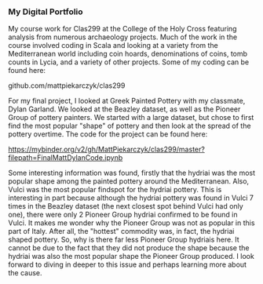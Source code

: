 
### My Digital Portfolio

My course work for Clas299 at the College of the Holy Cross featuring analysis from numerous archaeology projects. Much of the work in the course involved coding in Scala and looking at a variety from the Mediterranean world including coin hoards, denominations of coins, tomb counts in Lycia, and a variety of other projects. Some of my coding can be found here:

github.com/mattpiekarczyk/clas299

For my final project, I looked at Greek Painted Pottery with my classmate, Dylan Garland. We looked at the Beazley dataset, as well as the Pioneer Group of pottery painters. We started with a large dataset, but chose to first find the most popular "shape" of pottery and then look at the spread of the pottery overtime. The code for the project can be found here:

https://mybinder.org/v2/gh/MattPiekarczyk/clas299/master?filepath=FinalMattDylanCode.ipynb

Some interesting information was found, firstly that the hydriai was the most popular shape among the painted pottery around the Mediterranean. Also, Vulci was the most popular findspot for the hydriai pottery. This is interesting in part because although the hydriai pottery was found in Vulci 7 times in the Beazley dataset (the next closest spot behind Vulci had only one), there were only 2 Pioneer Group hydriai confirmed to be found in Vulci. It makes me wonder why the Pioneer Group was not as popular in this part of Italy. After all, the "hottest" commodity was, in fact, the hydriai shaped pottery. So, why is there far less Pioneer Group hydriais here. It cannot be due to the fact that they did not produce the shape because the hydriai was also the most popular shape the Pioneer Group produced. I look forward to diving in deeper to this issue and perhaps learning more about the cause. 
